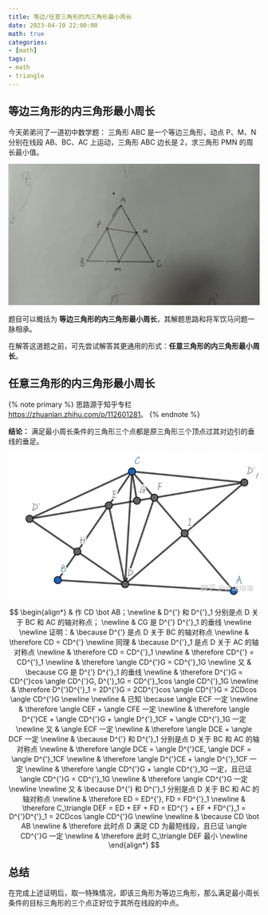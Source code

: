 ```yaml
---
title: 等边/任意三角形的内三角形最小周长
date: 2023-04-10 22:00:00
math: true
categories:
- [math]
tags:
- math
- triangle
---
```


## 等边三角形的内三角形最小周长

今天弟弟问了一道初中数学题：
三角形 ABC 是一个等边三角形，动点 P、M、N 分别在线段 AB、BC、AC 上运动，三角形 ABC 边长是 2，求三角形 PMN 的周长最小值。

![equilateral_triangle](/等边-任意三角形的内三角形最小周长/img/equilateral_triangle.jpeg)

题目可以概括为 **等边三角形的内三角形最小周长**，其解题思路和将军饮马问题一脉相承。

在解答这道题之前，可先尝试解答其更通用的形式：**任意三角形的内三角形最小周长**。

## 任意三角形的内三角形最小周长

{% note primary %}
思路源于知乎专栏 <https://zhuanlan.zhihu.com/p/112601281>。
{% endnote %}

**结论：**
满足最小周长条件的三角形三个点都是原三角形三个顶点过其对边引的垂线的垂足。

![solution](/等边-任意三角形的内三角形最小周长/img/solution.png)

$$
\begin{align*}
& 作 CD \bot AB；\newline
& D^{'} 和 D^{'}_1 分别是点 D 关于 BC 和 AC 的轴对称点； \newline
& CG 是 D^{'} D^{'}_1 的垂线 \newline
\newline
证明：& \because D^{'} 是点 D 关于 BC 的轴对称点 \newline
& \therefore CD = CD^{'} \newline
同理 & \because D^{'}_1 是点 D 关于 AC 的轴对称点 \newline
& \therefore CD = CD^{'}_1 \newline
& \therefore CD^{'} = CD^{'}_1 \newline
& \therefore \angle CD^{'}G = CD^{'}_1G \newline
又 & \because CG 是 D^{'} D^{'}_1 的垂线 \newline
& \therefore D^{'}G = CD^{'}cos \angle CD^{'}G, D^{'}_1G = CD^{'}_1cos \angle CD^{'}_1G \newline
& \therefore D^{'}D^{'}_1 = 2D^{'}G = 2CD^{'}cos \angle CD^{'}G = 2CDcos \angle CD^{'}G \newline
\newline
& 已知 \because \angle ECF 一定 \newline
& \therefore \angle CEF + \angle CFE 一定 \newline
& \therefore \angle D^{'}CE + \angle CD^{'}G + \angle D^{'}_1CF + \angle CD^{'}_1G 一定 \newline
又 & \angle ECF 一定 \newline
& \therefore \angle DCE + \angle DCF 一定 \newline
& \because D^{'} 和 D^{'}_1 分别是点 D 关于 BC 和 AC 的轴对称点 \newline
& \therefore \angle DCE = \angle D^{'}CE, \angle DCF = \angle D^{'}_1CF \newline
& \therefore \angle D^{'}CE + \angle D^{'}_1CF 一定 \newline
& \therefore \angle CD^{'}G + \angle CD^{'}_1G 一定，且已证 \angle CD^{'}G = CD^{'}_1G \newline
& \therefore \angle CD^{'}G 一定 \newline
\newline
又 & \because D^{'} 和 D^{'}_1 分别是点 D 关于 BC 和 AC 的轴对称点 \newline
& \therefore ED = ED^{'}, FD = FD^{'}_1 \newline
& \therefore C_\triangle DEF = ED + EF + FD = ED^{'} + EF + FD^{'}_1 = D^{'}D^{'}_1 = 2CDcos \angle CD^{'}G \newline
\newline
& \because CD \bot AB \newline
& \therefore 此时点 D 满足 CD 为最短线段，且已证 \angle CD^{'}G 一定 \newline
& \therefore 此时 C_\triangle DEF 最小 \newline
\end{align*}
$$

## 总结

在完成上述证明后，取一特殊情况，即该三角形为等边三角形，那么满足最小周长条件的目标三角形的三个点正好位于其所在线段的中点。
